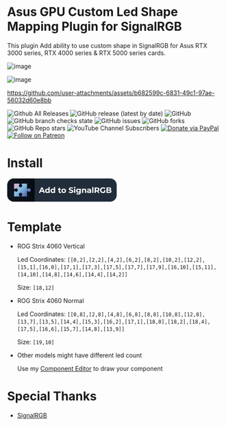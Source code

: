 # Asus GPU Custom Led Shape Mapping Plugin for SignalRGB

This plugin Add ability to use custom shape in SignalRGB for Asus RTX 3000 series, RTX 4000 series & RTX 5000 series cards.

![image](https://github.com/user-attachments/assets/f1a743da-9240-4a71-8e8a-903934e9714b)

![image](https://github.com/user-attachments/assets/71ff271c-d7d7-48f9-8e3b-c5c8c61ee416)

https://github.com/user-attachments/assets/b682599c-6831-49c1-97ae-56032d60e8bb

![Github All Releases](https://img.shields.io/github/downloads/qiangqiang101/SignalRGB-Asus-GPU-Custom-Led-Shape-Mapping/total.svg)
![GitHub release (latest by date)](https://img.shields.io/github/v/release/qiangqiang101/SignalRGB-Asus-GPU-Custom-Led-Shape-Mapping)
![GitHub](https://img.shields.io/github/license/qiangqiang101/SignalRGB-Asus-GPU-Custom-Led-Shape-Mapping)
![GitHub branch checks state](https://img.shields.io/github/checks-status/qiangqiang101/SignalRGB-Asus-GPU-Custom-Led-Shape-Mapping/master)
![GitHub issues](https://img.shields.io/github/issues/qiangqiang101/SignalRGB-Asus-GPU-Custom-Led-Shape-Mapping)
![GitHub forks](https://img.shields.io/github/forks/qiangqiang101/SignalRGB-Asus-GPU-Custom-Led-Shape-Mapping?style=social)
![GitHub Repo stars](https://img.shields.io/github/stars/qiangqiang101/SignalRGB-Asus-GPU-Custom-Led-Shape-Mapping?style=social)
![YouTube Channel Subscribers](https://img.shields.io/youtube/channel/subscribers/UCAZlasvEy1euunP1M7nwj5Q?style=social)
[![Donate via PayPal](https://img.shields.io/badge/Donate-Paypal-brightgreen)](https://paypal.me/imnotmental)
[![Follow on Patreon](https://img.shields.io/badge/Donate-Patreon-orange)](https://www.patreon.com/imnotmental)

# Install
[![Click here to add this repo to SignalRGB](https://raw.githubusercontent.com/SRGBmods/QMK-Images/main/images/add-to-signalrgb.png)](https://srgbmods.net/s?p=addon/install?url=https://github.com/qiangqiang101/SignalRGB-Asus-GPU-Custom-Led-Shape-Mapping)

# Template
- ROG Strix 4060 Vertical

  Led Coordinates: ``[[0,2],[2,2],[4,2],[6,2],[8,2],[10,2],[12,2],[15,1],[16,0],[17,1],[17,3],[17,5],[17,7],[17,9],[16,10],[15,11],[14,10],[14,8],[14,6],[14,4],[14,2]]``

  Size: ``[18,12]``

- ROG Strix 4060 Normal

  Led Coordinates: ``[[0,8],[2,8],[4,8],[6,8],[8,8],[10,8],[12,8],[13,7],[13,5],[14,4],[15,3],[16,2],[17,1],[18,0],[18,2],[18,4],[17,5],[16,6],[15,7],[14,8],[13,9]]``

  Size: ``[19,10]``

- Other models might have different led count
  
  Use my [Component Editor](https://github.com/qiangqiang101/Nollie-SignalRGB-Component-Editor) to draw your component

# Special Thanks
- [SignalRGB](https://signalrgb.com/download/)
